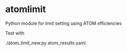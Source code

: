# atomlimit
Python module for limit setting using ATOM efficiencies

Test with
   
   ./atom_limit_new.py   atom_results.yaml  
